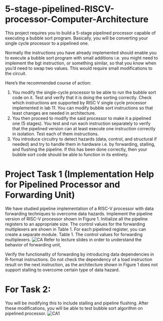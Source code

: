 # 5-stage-pipelined-RISCV-processor-Computer-Architecture
This project requires you to build a 5-stage pipelined processor capable of executing a bubble sort program. Basically, you will be converting your single cycle processor to a pipelined one.

Normally the instructions you have already implemented should enable you to execute a bubble sort program with small additions i.e. you might need to implement the bgt instruction, or something similar, so that you know when you’d need to swap two values. This would require small modifications to the circuit.

Here’s the recommended course of action:

1.	You modify the single-cycle processor to be able to run the bubble sort code on it. Test and verify that it is doing the sorting correctly. Check which instructions are supported by RISC V single cycle processor implemented in lab 11. You can modify bubble sort instructions so that least changes are needed in architecture.
2.	You then proceed to modify the said processor to make it a pipelined one (5 stages). You test and run each instruction separately to verify that the pipelined version can at least execute one instruction correctly in isolation. Test each of them instructions.
3.	You introduce circuitry to detect hazards (data, control, and structural if needed) and try to handle them in hardware i.e. by forwarding, stalling, and flushing the pipeline. If this has been done correctly, then your bubble sort code should be able to function in its entirety.

# Project Task 1 (Implementation Help for Pipelined Processor and Forwarding Unit)
We have studied pipeline implementation of a RISC-V processor with data forwarding techniques
to overcome data hazards. 
Implement the pipeline version of RISC-V processor shown in Figure 1. Initialize all the pipeline registers to an appropriate size. The control values for the forwarding multiplexers are shown in Table 1. For each pipelined register, you can create a separate module. 
Table 1. The control values for forwarding multiplexers.
![CA](https://user-images.githubusercontent.com/60126292/150654080-2c5705d7-8d7d-4e46-b429-ed047555ab9b.PNG)
Refer to lecture slides in order to understand the behavior of forwarding unit,

Verify the functionality of forwarding by introducing data dependencies in R-format instructions. Do not check the dependency of a load instruction result on the next instruction, as the architecture shown in Figure 1 does not support stalling to overcome certain type of data hazard.

# For Task 2:
You will be modifying this to include stalling and pipeline flushing. After these modifications, you will be able to test bubble sort algorithm on pipelined processor.
![CA1](https://user-images.githubusercontent.com/60126292/150654133-0c84de78-628f-459f-9c34-5bcb13ea415b.PNG)
